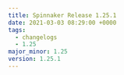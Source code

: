 ```yaml
---
title: Spinnaker Release 1.25.1
date: 2021-03-03 08:29:00 +0000
tags:
  - changelogs
  - 1.25
major_minor: 1.25
version: 1.25.1
---
```


<script src="https://gist.github.com/spinnaker-release/83c1a4069029bfd79d11ad8e8bf1d326.js?file=1.25.1.md"></script>
<script src="https://gist.github.com/spinnaker-release/83c1a4069029bfd79d11ad8e8bf1d326.js?file=1.25.0.md"></script>
